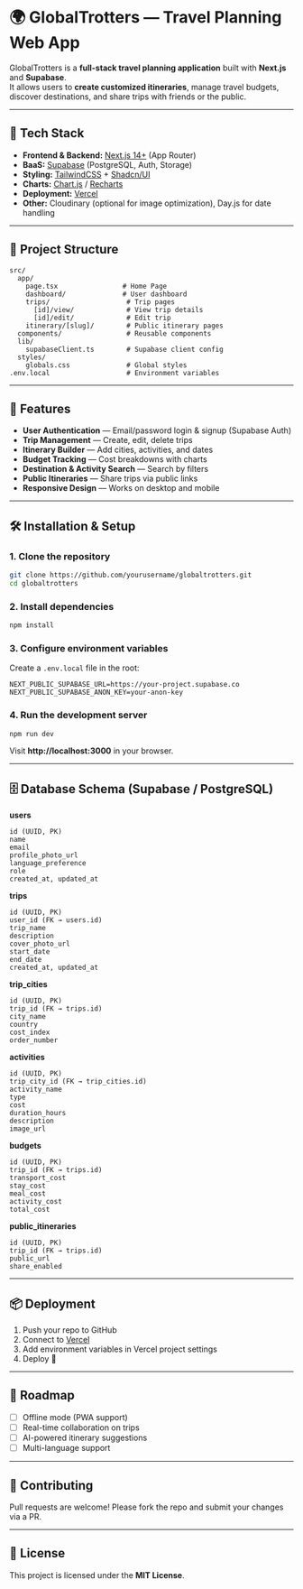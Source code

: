 
# 🌍 GlobalTrotters — Travel Planning Web App

GlobalTrotters is a **full-stack travel planning application** built with **Next.js** and **Supabase**.  
It allows users to **create customized itineraries**, manage travel budgets, discover destinations, and share trips with friends or the public.

---

## 🚀 Tech Stack
- **Frontend & Backend:** [Next.js 14+](https://nextjs.org/) (App Router)
- **BaaS:** [Supabase](https://supabase.com/) (PostgreSQL, Auth, Storage)
- **Styling:** [TailwindCSS](https://tailwindcss.com/) + [Shadcn/UI](https://ui.shadcn.com/)
- **Charts:** [Chart.js](https://www.chartjs.org/) / [Recharts](https://recharts.org/)
- **Deployment:** [Vercel](https://vercel.com/)
- **Other:** Cloudinary (optional for image optimization), Day.js for date handling

---

## 📂 Project Structure
```
src/
  app/
    page.tsx                # Home Page
    dashboard/              # User dashboard
    trips/                   # Trip pages
      [id]/view/             # View trip details
      [id]/edit/             # Edit trip
    itinerary/[slug]/        # Public itinerary pages
  components/                # Reusable components
  lib/
    supabaseClient.ts        # Supabase client config
  styles/
    globals.css              # Global styles
.env.local                   # Environment variables
```

---

## 🔑 Features
- **User Authentication** — Email/password login & signup (Supabase Auth)
- **Trip Management** — Create, edit, delete trips
- **Itinerary Builder** — Add cities, activities, and dates
- **Budget Tracking** — Cost breakdowns with charts
- **Destination & Activity Search** — Search by filters
- **Public Itineraries** — Share trips via public links
- **Responsive Design** — Works on desktop and mobile

---

## 🛠️ Installation & Setup

### 1. Clone the repository
```bash
git clone https://github.com/yourusername/globaltrotters.git
cd globaltrotters
```

### 2. Install dependencies
```bash
npm install
```

### 3. Configure environment variables
Create a `.env.local` file in the root:
```
NEXT_PUBLIC_SUPABASE_URL=https://your-project.supabase.co
NEXT_PUBLIC_SUPABASE_ANON_KEY=your-anon-key
```

### 4. Run the development server
```bash
npm run dev
```
Visit **http://localhost:3000** in your browser.

---

## 🗄️ Database Schema (Supabase / PostgreSQL)

**users**
```
id (UUID, PK)
name
email
profile_photo_url
language_preference
role
created_at, updated_at
```

**trips**
```
id (UUID, PK)
user_id (FK → users.id)
trip_name
description
cover_photo_url
start_date
end_date
created_at, updated_at
```

**trip_cities**
```
id (UUID, PK)
trip_id (FK → trips.id)
city_name
country
cost_index
order_number
```

**activities**
```
id (UUID, PK)
trip_city_id (FK → trip_cities.id)
activity_name
type
cost
duration_hours
description
image_url
```

**budgets**
```
id (UUID, PK)
trip_id (FK → trips.id)
transport_cost
stay_cost
meal_cost
activity_cost
total_cost
```

**public_itineraries**
```
id (UUID, PK)
trip_id (FK → trips.id)
public_url
share_enabled
```

---

## 📦 Deployment
1. Push your repo to GitHub
2. Connect to [Vercel](https://vercel.com/)
3. Add environment variables in Vercel project settings
4. Deploy 🎉

---

## 📌 Roadmap
- [ ] Offline mode (PWA support)
- [ ] Real-time collaboration on trips
- [ ] AI-powered itinerary suggestions
- [ ] Multi-language support

---

## 🤝 Contributing
Pull requests are welcome! Please fork the repo and submit your changes via a PR.

---

## 📜 License
This project is licensed under the **MIT License**.

